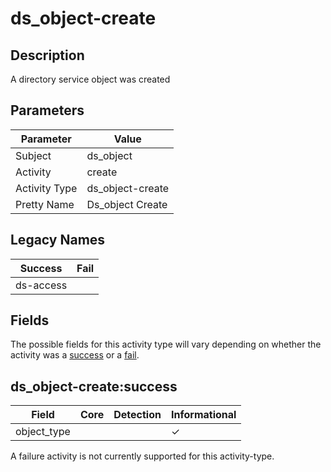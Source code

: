 ds_object-create
================

Description
-----------
A directory service object was created

Parameters
----------
| Parameter     | Value            |
| ------------- | ---------------- |
| Subject       | ds_object        |
| Activity      | create           |
| Activity Type | ds_object-create |
| Pretty Name   | Ds_object Create |

Legacy Names
------------
| Success       | Fail |
| ------------- | ---- |
| ds-access<br> |      |

Fields
------

The possible fields for this activity type will vary depending on whether the activity was a [success](#ds_object-createsuccess) or a [fail](#ds_object-createfail).


ds_object-create:success
------------------------

| Field       | Core | Detection | Informational |
| ----------- | ---- | --------- | ------------- |
| object_type |      |           | &#10003;      |

A failure activity is not currently supported for this activity-type.